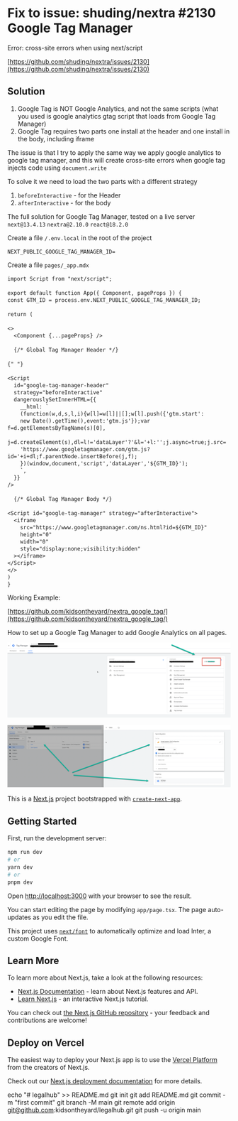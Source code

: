 # Fix to issue: shuding/nextra #2130 Google Tag Manager

Error: cross-site errors when using next/script

[https://github.com/shuding/nextra/issues/2130](https://github.com/shuding/nextra/issues/2130)


## Solution 

1. Google Tag is NOT Google Analytics, and not the same scripts (what you used is google analytics gtag script that loads from Google Tag Manager) 
2. Google Tag requires two parts one install at the header and one install in the body, including iframe 

The issue is that I try to apply the same way we apply google analytics to google tag manager, and this will create cross-site errors when google tag injects code using `document.write`

To solve it we need to load the two parts with a different strategy
1. `beforeInteractive` - for the Header
2. `afterInteractive` - for the body

The full solution for Google Tag Manager, tested on a live server 
`next@13.4.13`
`nextra@2.10.0`
`react@18.2.0`

Create a file `/.env.local` in the root of the project

```
NEXT_PUBLIC_GOOGLE_TAG_MANAGER_ID=
```


Create a file `pages/_app.mdx`

```
import Script from "next/script";

export default function App({ Component, pageProps }) {
const GTM_ID = process.env.NEXT_PUBLIC_GOOGLE_TAG_MANAGER_ID;

return (

<>
  <Component {...pageProps} />

  {/* Global Tag Manager Header */}

{" "}

<Script
  id="google-tag-manager-header"
  strategy="beforeInteractive"
  dangerouslySetInnerHTML={{
    __html: `
    (function(w,d,s,l,i){w[l]=w[l]||[];w[l].push({'gtm.start':
    new Date().getTime(),event:'gtm.js'});var f=d.getElementsByTagName(s)[0],
    j=d.createElement(s),dl=l!='dataLayer'?'&l='+l:'';j.async=true;j.src=
    'https://www.googletagmanager.com/gtm.js?id='+i+dl;f.parentNode.insertBefore(j,f);
    })(window,document,'script','dataLayer','${GTM_ID}');
    `,
  }}
/>

  {/* Global Tag Manager Body */}

<Script id="google-tag-manager" strategy="afterInteractive">
  <iframe
    src="https://www.googletagmanager.com/ns.html?id=${GTM_ID}"
    height="0"
    width="0"
    style="display:none;visibility:hidden"
  ></iframe>
</Script>
</>
)
}

```

Working Example:

[https://github.com/kidsontheyard/nextra_google_tag/](https://github.com/kidsontheyard/nextra_google_tag/)

How to set up a Google Tag Manager to add Google Analytics on all pages.

![Google Tag Manager](https://github.com/kidsontheyard/nextra_google_tag/raw/main/doc/google-tag-manager_1.png)

![Google Tag Manager](https://github.com/kidsontheyard/nextra_google_tag/raw/main/doc/google-tag-manager_2.png)




This is a [Next.js](https://nextjs.org/) project bootstrapped with [`create-next-app`](https://github.com/vercel/next.js/tree/canary/packages/create-next-app).

## Getting Started

First, run the development server:

```bash
npm run dev
# or
yarn dev
# or
pnpm dev
```

Open [http://localhost:3000](http://localhost:3000) with your browser to see the result.

You can start editing the page by modifying `app/page.tsx`. The page auto-updates as you edit the file.

This project uses [`next/font`](https://nextjs.org/docs/basic-features/font-optimization) to automatically optimize and load Inter, a custom Google Font.

## Learn More

To learn more about Next.js, take a look at the following resources:

- [Next.js Documentation](https://nextjs.org/docs) - learn about Next.js features and API.
- [Learn Next.js](https://nextjs.org/learn) - an interactive Next.js tutorial.

You can check out [the Next.js GitHub repository](https://github.com/vercel/next.js/) - your feedback and contributions are welcome!

## Deploy on Vercel

The easiest way to deploy your Next.js app is to use the [Vercel Platform](https://vercel.com/new?utm_medium=default-template&filter=next.js&utm_source=create-next-app&utm_campaign=create-next-app-readme) from the creators of Next.js.

Check out our [Next.js deployment documentation](https://nextjs.org/docs/deployment) for more details.

echo "# legalhub" >> README.md
git init
git add README.md
git commit -m "first commit"
git branch -M main
git remote add origin git@github.com:kidsontheyard/legalhub.git
git push -u origin main
